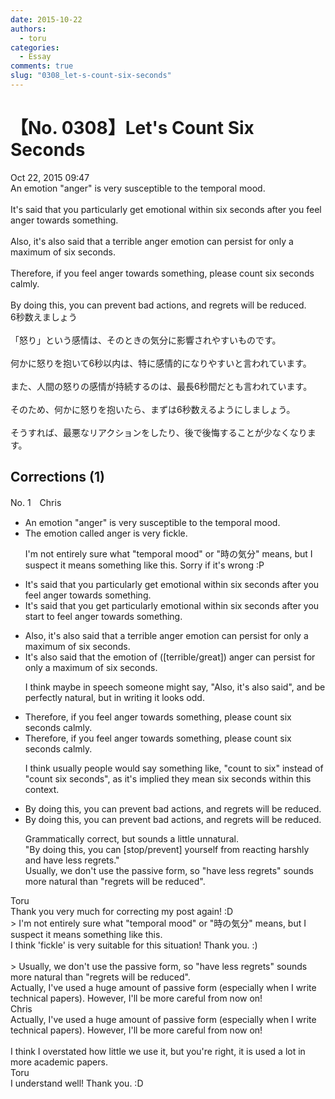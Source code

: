 ```yaml
---
date: 2015-10-22
authors:
  - toru
categories:
  - Essay
comments: true
slug: "0308_let-s-count-six-seconds"
---
```


# 【No. 0308】Let's Count Six Seconds
<div class="date">Oct 22, 2015 09:47</div>
<div id="post"><div id="body_show_ori">
An emotion "anger" is very susceptible to the temporal mood.<br/><br/>It's said that you particularly get emotional within six seconds after you feel anger towards something.<br/><br/>Also, it's also said that a terrible anger emotion can persist for only a maximum of six seconds.<br/><br/>Therefore, if you feel anger towards something, please count six seconds calmly.<br/><br/>By doing this, you can prevent bad actions, and regrets will be reduced.
</div></div>

<!-- more -->

<div id="post_ja"><div id="body_show_mo">
6秒数えましょう<br/><br/>「怒り」という感情は、そのときの気分に影響されやすいものです。<br/><br/>何かに怒りを抱いて6秒以内は、特に感情的になりやすいと言われています。<br/><br/>また、人間の怒りの感情が持続するのは、最長6秒間だとも言われています。<br/><br/>そのため、何かに怒りを抱いたら、まずは6秒数えるようにしましょう。<br/><br/>そうすれば、最悪なリアクションをしたり、後で後悔することが少なくなります。
</div></div>

## Corrections (1)
<div id="block"><div class="first_name"> No. 1　<span class="just_name">Chris</span></div><div id="block2">
<ul class="correction_field">
<li class="incorrect">An emotion "anger" is very susceptible to the temporal mood.</li>
<li class="corrected correct">
<span class="f_blue">The emotion called anger</span> is very <span class="f_blue">fickle.</span>
<p class="correction_comment">I'm not entirely sure what "temporal mood" or "時の気分" means, but I suspect it means something like this. Sorry if it's wrong :P</p>
</li>
</ul>
<ul class="correction_field">
<li class="incorrect">It's said that you particularly get emotional within six seconds after you feel anger towards something.</li>
<li class="corrected correct">
It's said that you <span class="f_blue">get particularly</span> emotional within six seconds after you <span class="f_blue">start to </span>feel anger towards something.
</li>
</ul>
<ul class="correction_field">
<li class="incorrect">Also, it's also said that a terrible anger emotion can persist for only a maximum of six seconds.</li>
<li class="corrected correct">
<span class="f_blue">It's also</span> said that <span class="f_blue">the emotion of ([terrible/great]) anger </span>can persist for only a maximum of six seconds.
<p class="correction_comment">I think maybe in speech someone might say, "Also, it's also said", and be perfectly natural, but in writing it looks odd.</p>
</li>
</ul>
<ul class="correction_field">
<li class="incorrect">Therefore, if you feel anger towards something, please count six seconds calmly.</li>
<li class="corrected correct">
Therefore, if you feel anger towards something, please count six seconds calmly.
<p class="correction_comment">I think usually people would say something like, "count to six" instead of "count six seconds", as it's implied they mean six seconds within this context.</p>
</li>
</ul>
<ul class="correction_field">
<li class="incorrect">By doing this, you can prevent bad actions, and regrets will be reduced.</li>
<li class="corrected correct">
By doing this, you can prevent bad actions, and regrets will be reduced.
<p class="correction_comment">Grammatically correct, but sounds a little unnatural. <br/>"By doing this, you can [stop/prevent] yourself from reacting harshly and have less regrets."<br/>Usually, we don't use the passive form, so "have less regrets" sounds more natural than "regrets will be reduced".</p>
</li>
</ul>
</div><div class="name"><span class="just_name">Toru</span><br>
Thank you very much for correcting my post again! :D<br/>&gt; I'm not entirely sure what "temporal mood" or "時の気分" means, but I suspect it means something like this.<br/>I think 'fickle' is very suitable for this situation! Thank you. :)<br/><br/>&gt; Usually, we don't use the passive form, so "have less regrets" sounds more natural than "regrets will be reduced".<br/>Actually, I've used a huge amount of passive form (especially when I write technical papers). However, I'll be more careful from now on!
</div>
<div class="name"><span class="just_name">Chris</span><br>
Actually, I've used a huge amount of passive form (especially when I write technical papers). However, I'll be more careful from now on!<br/><br/>I think I overstated how little we use it, but you're right, it is used a lot in more academic papers.
</div>
<div class="name"><span class="just_name">Toru</span><br>
I understand well! Thank you. :D
</div>
</div>
